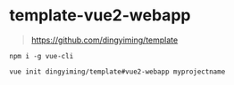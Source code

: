 # template-vue2-webapp

> https://github.com/dingyiming/template

```
npm i -g vue-cli

vue init dingyiming/template#vue2-webapp myprojectname
```